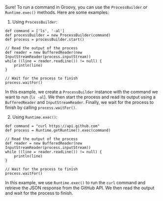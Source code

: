 Sure! To run a command in Groovy, you can use the `ProcessBuilder` or `Runtime.exec()` methods. Here are some examples:

1. Using `ProcessBuilder`:

```
def command = ['ls', '-al']
def processBuilder = new ProcessBuilder(command)
def process = processBuilder.start()

// Read the output of the process
def reader = new BufferedReader(new InputStreamReader(process.inputStream))
while ((line = reader.readLine()) != null) {
    println(line)
}

// Wait for the process to finish
process.waitFor()
```

In this example, we create a `ProcessBuilder` instance with the command we want to run (`ls -al`). We then start the process and read its output using a `BufferedReader` and `InputStreamReader`. Finally, we wait for the process to finish by calling `process.waitFor()`.

2. Using `Runtime.exec()`:

```
def command = "curl https://api.github.com"
def process = Runtime.getRuntime().exec(command)

// Read the output of the process
def reader = new BufferedReader(new InputStreamReader(process.inputStream))
while ((line = reader.readLine()) != null) {
    println(line)
}

// Wait for the process to finish
process.waitFor()
```

In this example, we use `Runtime.exec()` to run the `curl` command and retrieve the JSON response from the GitHub API. We then read the output and wait for the process to finish.